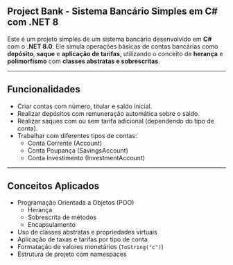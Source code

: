 ## Project Bank - Sistema Bancário Simples em C# com .NET 8

Este é um projeto simples de um sistema bancário desenvolvido em **C#** com o **.NET 8.0**. Ele simula operações básicas de contas bancárias como **depósito**, **saque** e **aplicação de tarifas**, utilizando o conceito de **herança** e **polimorfismo** com **classes abstratas e sobrescritas**.

---

## Funcionalidades

- Criar contas com número, titular e saldo inicial.
- Realizar depósitos com remuneração automática sobre o saldo.
- Realizar saques com ou sem tarifa adicional (dependendo do tipo de conta).
- Trabalhar com diferentes tipos de contas:
  - Conta Corrente (Account)
  - Conta Poupança (SavingsAccount)
  - Conta Investimento (InvestmentAccount)

---

## Conceitos Aplicados

- Programação Orientada a Objetos (POO)
  - Herança
  - Sobrescrita de métodos
  - Encapsulamento
- Uso de classes abstratas e propriedades virtuais
- Aplicação de taxas e tarifas por tipo de conta
- Formatação de valores monetários (`ToString("c")`)
- Estrutura de projeto com namespaces
